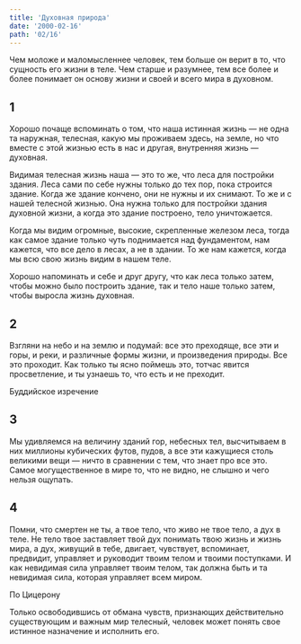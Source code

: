 ```yaml
---
title: 'Духовная природа'
date: '2000-02-16'
path: '02/16'
---
```


Чем моложе и маломысленнее человек, тем больше он верит в то, что сущность его жизни в теле. Чем старше и разумнее, тем все более и более понимает он основу жизни и своей и всего мира в духовном.
<!-- {.intro} -->

## 1

Хорошо почаще вспоминать о том, что наша истинная жизнь — не одна та наружная, телесная, какую мы проживаем здесь, на земле, но что вместе с этой жизнью есть в нас и другая, внутренняя жизнь — духовная.

Видимая телесная жизнь наша — это то же, что леса для постройки здания. Леса сами по себе нужны только до тех пор, пока строится здание. Когда же здание кончено, они не нужны и их снимают. То же и с нашей телесной жизнью. Она нужна только для постройки здания духовной жизни, а когда это здание построено, тело уничтожается.

Когда мы видим огромные, высокие, скрепленные железом леса, тогда как самое здание только чуть поднимается над фундаментом, нам кажется, что все дело в лесах, а не в здании. То же нам кажется, когда мы всю свою жизнь видим в нашем теле.

Хорошо напоминать и себе и друг другу, что как леса только затем, чтобы можно было построить здание, так и тело наше только затем, чтобы выросла жизнь духовная.

## 2

Взгляни на небо и на землю и подумай: все это преходяще, все эти и горы, и реки, и различные формы жизни, и произведения природы. Все это проходит. Как только ты ясно поймешь это, тотчас явится просветление, и ты узнаешь то, что есть и не преходит.

Буддийское изречение
<!-- {.source} -->

## 3

Мы удивляемся на величину зданий гор, небесных тел, высчитываем в них миллионы кубических футов, пудов, а все эти кажущиеся столь великими вещи — ничто в сравнении с тем, что знает про все это. Самое могущественное в мире то, что не видно, не слышно и чего нельзя ощупать.

## 4

Помни, что смертен не ты, а твое тело, что живо не твое тело, а дух в теле. Не тело твое заставляет твой дух понимать твою жизнь и жизнь мира, а дух, живущий в тебе, двигает, чувствует, вспоминает, предвидит, управляет и руководит твоим телом и твоими поступками. И как невидимая сила управляет твоим телом, так должна быть и та невидимая сила, которая управляет всем миром.

По Цицерону
<!-- {.source} -->


Только освободившись от обмана чувств, признающих действительно существующим и важным мир телесный, человек может понять свое истинное назначение и исполнить его.
<!-- {.conclusion} -->

